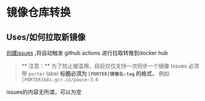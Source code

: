 # 镜像仓库转换

Uses/如何拉取新镜像
-------
[创建issues](https://github.com/ygqygq2/docker-image-mirror/issues/new?assignees=&labels=porter&template=image-porter.md&title=%5BPORTER%5D) ,将自动触发 github actions 进行拉取转推到docker hub

>** 注意：**
>为了防止被滥用，目前仅仅支持一次同步一个镜像
>Issues 必须带 `porter` label
>**标题必须为 `[PORTER]镜像名:tag` 的格式，** 例如`[PORTER]k8s.gcr.io/pause:3.6`

issues的内容无所谓，可以为空
